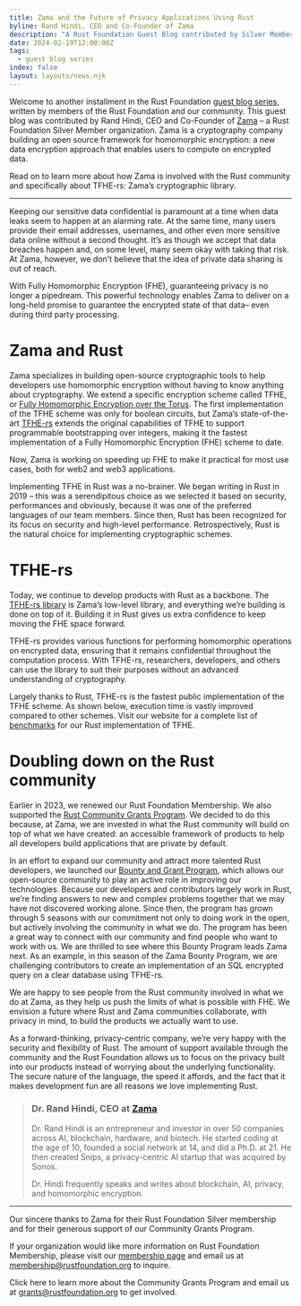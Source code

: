 ```yaml
---
title: Zama and the Future of Privacy Applications Using Rust
byline: Rand Hindi, CEO and Co-Founder of Zama
description: "A Rust Foundation Guest Blog contributed by Silver Member, Zama.\_"
date: 2024-02-19T12:00:00Z
tags:
  - guest blog series
index: false
layout: layouts/news.njk
---
```

Welcome to another installment in the Rust Foundation [<u>guest blog series</u>](https://foundation.rust-lang.org/tags/guest%20blog%20series/), written by members of the Rust Foundation and our community. This guest blog was contributed by Rand Hindi, CEO and Co-Founder of [Zama](https://www.zama.ai/) – a Rust Foundation Silver Member organization. Zama is a cryptography company building an open source framework for homomorphic encryption: a new data encryption approach that enables users to compute on encrypted data.&nbsp;

Read on to learn more about how Zama is involved with the Rust community and specifically about TFHE-rs: Zama’s cryptographic library.&nbsp;

---

Keeping our sensitive data confidential is paramount at a time when data leaks seem to happen at an alarming rate. At the same time, many users provide their email addresses, usernames, and other even more sensitive data online without a second thought. It’s as though we accept that data breaches happen and, on some level, many seem okay with taking that risk. At Zama, however, we don’t believe that the idea of private data sharing is out of reach.

With Fully Homomorphic Encryption (FHE), guaranteeing privacy is no longer a pipedream. This powerful technology enables Zama to deliver on a long-held promise to guarantee the encrypted state of that data– even during third party processing.

# Zama and Rust

Zama specializes in building open-source cryptographic tools to help developers use homomorphic encryption without having to know anything about cryptography. We extend a specific encryption scheme called TFHE, or [<u>Fully Homomorphic Encryption over the Torus</u>](https://www.zama.ai/post/tfhe-deep-dive-part-1). The first implementation of the TFHE scheme was only for boolean circuits, but Zama’s state-of-the-art [<u>TFHE-rs</u>](https://www.zama.ai/post/announcing-tfhe-rs) extends the original capabilities of TFHE to support programmable bootstrapping over integers, making it the fastest implementation of a Fully Homomorphic Encryption (FHE) scheme to date.

Now, Zama is working on speeding up FHE to make it practical for most use cases, both for web2 and web3 applications.&nbsp;

Implementing TFHE in Rust was a no-brainer. We began writing in Rust in 2019 – this was a serendipitous choice as we selected it based on security, performances and obviously, because it was one of the preferred languages of our team members. Since then, Rust has been recognized for its focus on security and high-level performance. Retrospectively, Rust is the natural choice for implementing cryptographic schemes.

# TFHE-rs

Today, we continue to develop products with Rust as a backbone. The [<u>TFHE-rs library</u>](https://github.com/zama-ai/tfhe-rs) is Zama’s low-level library, and everything we’re building is done on top of it. Building it in Rust gives us extra confidence to keep moving the FHE space forward.&nbsp;

TFHE-rs provides various functions for performing homomorphic operations on encrypted data, ensuring that it remains confidential throughout the computation process. With TFHE-rs, researchers, developers, and others can use the library to suit their purposes without an advanced understanding of cryptography.

Largely thanks to Rust, TFHE-rs is the fastest public implementation of the TFHE scheme. As shown below, execution time is vastly improved compared to other schemes. Visit our website for a complete list of [<u>benchmarks</u>](https://docs.zama.ai/tfhe-rs/getting-started/benchmarks) for our Rust implementation of TFHE.

# Doubling down on the Rust community&nbsp;

Earlier in 2023, we renewed our Rust Foundation Membership. We also supported the [<u>Rust Community Grants Program</u>](https://foundation.rust-lang.org/grants/). We decided to do this because, at Zama, we are invested in what the Rust community will build on top of what we have created: an accessible framework of products to help all developers build applications that are private by default.

In an effort to expand our community and attract more talented Rust developers, we launched our [<u>Bounty and Grant Program</u>](http://github.com/zama-ai/bounty-and-grant-program), which allows our open-source community to play an active role in improving our technologies. Because our developers and contributors largely work in Rust, we’re finding answers to new and complex problems together that we may have not discovered working alone. Since then, the program has grown through 5 seasons with our commitment not only to doing work in the open, but actively involving the community in what we do. The program has been a great way to connect with our community and find people who want to work with us. We are thrilled to see where this Bounty Program leads Zama next. As an example, in this season of the Zama Bounty Program, we are challenging contributors to create an implementation of an SQL encrypted query on a clear database using TFHE-rs.

We are happy to see people from the Rust community involved in what we do at Zama, as they help us push the limits of what is possible with FHE. We envision a future where Rust and Zama communities collaborate, with privacy in mind, to build the products we actually want to use.

As a forward-thinking, privacy-centric company, we’re very happy with the security and flexibility of Rust. The amount of support available through the community and the Rust Foundation allows us to focus on the privacy built into our products instead of worrying about the underlying functionality. The secure nature of the language, the speed it affords, and the fact that it makes development fun are all reasons we love implementing Rust.

> ### **Dr. Rand Hindi, CEO at** [**<u>Zama</u>**](https://www.zama.ai/)
>
> Dr. Rand Hindi is an entrepreneur and investor in over 50 companies across AI, blockchain, hardware, and biotech. He started coding at the age of 10, founded a social network at 14, and did a Ph.D. at 21. He then created Snips, a privacy-centric AI startup that was acquired by Sonos.
>
> Dr. Hindi frequently speaks and writes about blockchain, AI, privacy, and homomorphic encryption.

---

Our sincere thanks to Zama for their Rust Foundation Silver membership and for their generous support of our Community Grants Program.&nbsp;

If your organization would like more information on Rust Foundation Membership, please visit our [<u>membership page</u>](https://foundation.rust-lang.org/members/) and email us at [<u>membership@rustfoundation.org</u>](mailto:membership@rustfoundation.org) to inquire.&nbsp;

Click here to learn more about the Community Grants Program and email us at [<u>grants@rustfoundation.org</u>](mailto:grants@rustfoundation.org) to get involved.&nbsp;